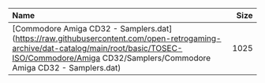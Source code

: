|Name|Size|
|:---|---:|
|[Commodore Amiga CD32 - Samplers.dat](https://raw.githubusercontent.com/open-retrogaming-archive/dat-catalog/main/root/basic/TOSEC-ISO/Commodore/Amiga CD32/Samplers/Commodore Amiga CD32 - Samplers.dat)|1025|
